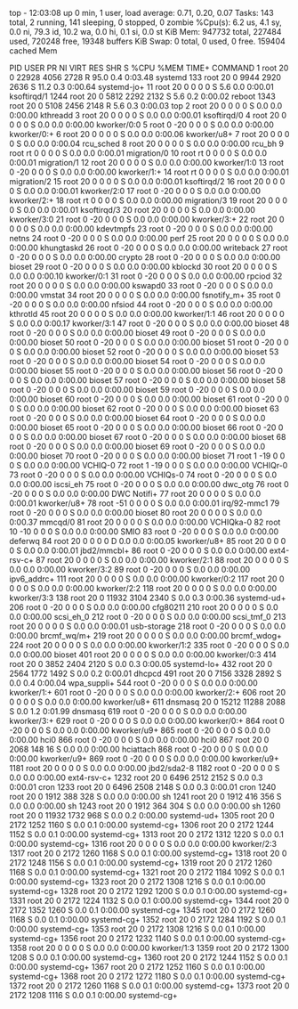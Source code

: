 top - 12:03:08 up 0 min,  1 user,  load average: 0.71, 0.20, 0.07
Tasks: 143 total,   2 running, 141 sleeping,   0 stopped,   0 zombie
%Cpu(s):  6.2 us,  4.1 sy,  0.0 ni, 79.3 id, 10.2 wa,  0.0 hi,  0.1 si,  0.0 st
KiB Mem:    947732 total,   227484 used,   720248 free,    19348 buffers
KiB Swap:        0 total,        0 used,        0 free.   159404 cached Mem

  PID USER      PR  NI    VIRT    RES    SHR S  %CPU %MEM     TIME+ COMMAND
    1 root      20   0   22928   4056   2728 R  95.0  0.4   0:03.48 systemd
  133 root      20   0    9944   2920   2636 S  11.2  0.3   0:00.64 systemd-jo+
   11 root      20   0       0      0      0 S   5.6  0.0   0:00.01 ksoftirqd/1
 1244 root      20   0    5812   2292   2132 S   5.6  0.2   0:00.02 reboot
 1343 root      20   0    5108   2456   2148 R   5.6  0.3   0:00.03 top
    2 root      20   0       0      0      0 S   0.0  0.0   0:00.00 kthreadd
    3 root      20   0       0      0      0 S   0.0  0.0   0:00.01 ksoftirqd/0
    4 root      20   0       0      0      0 S   0.0  0.0   0:00.00 kworker/0:0
    5 root       0 -20       0      0      0 S   0.0  0.0   0:00.00 kworker/0:+
    6 root      20   0       0      0      0 S   0.0  0.0   0:00.06 kworker/u8+
    7 root      20   0       0      0      0 S   0.0  0.0   0:00.04 rcu_sched
    8 root      20   0       0      0      0 S   0.0  0.0   0:00.00 rcu_bh
    9 root      rt   0       0      0      0 S   0.0  0.0   0:00.01 migration/0
   10 root      rt   0       0      0      0 S   0.0  0.0   0:00.01 migration/1
   12 root      20   0       0      0      0 S   0.0  0.0   0:00.00 kworker/1:0
   13 root       0 -20       0      0      0 S   0.0  0.0   0:00.00 kworker/1:+
   14 root      rt   0       0      0      0 S   0.0  0.0   0:00.01 migration/2
   15 root      20   0       0      0      0 S   0.0  0.0   0:00.01 ksoftirqd/2
   16 root      20   0       0      0      0 S   0.0  0.0   0:00.01 kworker/2:0
   17 root       0 -20       0      0      0 S   0.0  0.0   0:00.00 kworker/2:+
   18 root      rt   0       0      0      0 S   0.0  0.0   0:00.00 migration/3
   19 root      20   0       0      0      0 S   0.0  0.0   0:00.01 ksoftirqd/3
   20 root      20   0       0      0      0 S   0.0  0.0   0:00.00 kworker/3:0
   21 root       0 -20       0      0      0 S   0.0  0.0   0:00.00 kworker/3:+
   22 root      20   0       0      0      0 S   0.0  0.0   0:00.00 kdevtmpfs
   23 root       0 -20       0      0      0 S   0.0  0.0   0:00.00 netns
   24 root       0 -20       0      0      0 S   0.0  0.0   0:00.00 perf
   25 root      20   0       0      0      0 S   0.0  0.0   0:00.00 khungtaskd
   26 root       0 -20       0      0      0 S   0.0  0.0   0:00.00 writeback
   27 root       0 -20       0      0      0 S   0.0  0.0   0:00.00 crypto
   28 root       0 -20       0      0      0 S   0.0  0.0   0:00.00 bioset
   29 root       0 -20       0      0      0 S   0.0  0.0   0:00.00 kblockd
   30 root      20   0       0      0      0 S   0.0  0.0   0:00.10 kworker/0:1
   31 root       0 -20       0      0      0 S   0.0  0.0   0:00.00 rpciod
   32 root      20   0       0      0      0 S   0.0  0.0   0:00.00 kswapd0
   33 root       0 -20       0      0      0 S   0.0  0.0   0:00.00 vmstat
   34 root      20   0       0      0      0 S   0.0  0.0   0:00.00 fsnotify_m+
   35 root       0 -20       0      0      0 S   0.0  0.0   0:00.00 nfsiod
   44 root       0 -20       0      0      0 S   0.0  0.0   0:00.00 kthrotld
   45 root      20   0       0      0      0 S   0.0  0.0   0:00.00 kworker/1:1
   46 root      20   0       0      0      0 S   0.0  0.0   0:00.17 kworker/3:1
   47 root       0 -20       0      0      0 S   0.0  0.0   0:00.00 bioset
   48 root       0 -20       0      0      0 S   0.0  0.0   0:00.00 bioset
   49 root       0 -20       0      0      0 S   0.0  0.0   0:00.00 bioset
   50 root       0 -20       0      0      0 S   0.0  0.0   0:00.00 bioset
   51 root       0 -20       0      0      0 S   0.0  0.0   0:00.00 bioset
   52 root       0 -20       0      0      0 S   0.0  0.0   0:00.00 bioset
   53 root       0 -20       0      0      0 S   0.0  0.0   0:00.00 bioset
   54 root       0 -20       0      0      0 S   0.0  0.0   0:00.00 bioset
   55 root       0 -20       0      0      0 S   0.0  0.0   0:00.00 bioset
   56 root       0 -20       0      0      0 S   0.0  0.0   0:00.00 bioset
   57 root       0 -20       0      0      0 S   0.0  0.0   0:00.00 bioset
   58 root       0 -20       0      0      0 S   0.0  0.0   0:00.00 bioset
   59 root       0 -20       0      0      0 S   0.0  0.0   0:00.00 bioset
   60 root       0 -20       0      0      0 S   0.0  0.0   0:00.00 bioset
   61 root       0 -20       0      0      0 S   0.0  0.0   0:00.00 bioset
   62 root       0 -20       0      0      0 S   0.0  0.0   0:00.00 bioset
   63 root       0 -20       0      0      0 S   0.0  0.0   0:00.00 bioset
   64 root       0 -20       0      0      0 S   0.0  0.0   0:00.00 bioset
   65 root       0 -20       0      0      0 S   0.0  0.0   0:00.00 bioset
   66 root       0 -20       0      0      0 S   0.0  0.0   0:00.00 bioset
   67 root       0 -20       0      0      0 S   0.0  0.0   0:00.00 bioset
   68 root       0 -20       0      0      0 S   0.0  0.0   0:00.00 bioset
   69 root       0 -20       0      0      0 S   0.0  0.0   0:00.00 bioset
   70 root       0 -20       0      0      0 S   0.0  0.0   0:00.00 bioset
   71 root       1 -19       0      0      0 S   0.0  0.0   0:00.00 VCHIQ-0
   72 root       1 -19       0      0      0 S   0.0  0.0   0:00.00 VCHIQr-0
   73 root       0 -20       0      0      0 S   0.0  0.0   0:00.00 VCHIQs-0
   74 root       0 -20       0      0      0 S   0.0  0.0   0:00.00 iscsi_eh
   75 root       0 -20       0      0      0 S   0.0  0.0   0:00.00 dwc_otg
   76 root       0 -20       0      0      0 S   0.0  0.0   0:00.00 DWC Notifi+
   77 root      20   0       0      0      0 S   0.0  0.0   0:00.01 kworker/u8+
   78 root     -51   0       0      0      0 S   0.0  0.0   0:00.01 irq/92-mmc1
   79 root       0 -20       0      0      0 S   0.0  0.0   0:00.00 bioset
   80 root      20   0       0      0      0 S   0.0  0.0   0:00.37 mmcqd/0
   81 root      20   0       0      0      0 S   0.0  0.0   0:00.00 VCHIQka-0
   82 root      10 -10       0      0      0 S   0.0  0.0   0:00.00 SMIO
   83 root       0 -20       0      0      0 S   0.0  0.0   0:00.00 deferwq
   84 root      20   0       0      0      0 D   0.0  0.0   0:00.05 kworker/u8+
   85 root      20   0       0      0      0 S   0.0  0.0   0:00.01 jbd2/mmcbl+
   86 root       0 -20       0      0      0 S   0.0  0.0   0:00.00 ext4-rsv-c+
   87 root      20   0       0      0      0 S   0.0  0.0   0:00.00 kworker/2:1
   88 root      20   0       0      0      0 S   0.0  0.0   0:00.00 kworker/3:2
   89 root       0 -20       0      0      0 S   0.0  0.0   0:00.00 ipv6_addrc+
  111 root      20   0       0      0      0 S   0.0  0.0   0:00.00 kworker/0:2
  117 root      20   0       0      0      0 S   0.0  0.0   0:00.00 kworker/2:2
  118 root      20   0       0      0      0 S   0.0  0.0   0:00.00 kworker/3:3
  138 root      20   0   11932   3104   2340 S   0.0  0.3   0:00.36 systemd-ud+
  206 root       0 -20       0      0      0 S   0.0  0.0   0:00.00 cfg80211
  210 root      20   0       0      0      0 S   0.0  0.0   0:00.00 scsi_eh_0
  212 root       0 -20       0      0      0 S   0.0  0.0   0:00.00 scsi_tmf_0
  213 root      20   0       0      0      0 S   0.0  0.0   0:00.01 usb-storage
  218 root       0 -20       0      0      0 S   0.0  0.0   0:00.00 brcmf_wq/m+
  219 root      20   0       0      0      0 S   0.0  0.0   0:00.00 brcmf_wdog+
  224 root      20   0       0      0      0 S   0.0  0.0   0:00.00 kworker/1:2
  335 root       0 -20       0      0      0 S   0.0  0.0   0:00.00 bioset
  401 root      20   0       0      0      0 S   0.0  0.0   0:00.00 kworker/0:3
  414 root      20   0    3852   2404   2120 S   0.0  0.3   0:00.05 systemd-lo+
  432 root      20   0    2564   1772   1492 S   0.0  0.2   0:00.01 dhcpcd
  491 root      20   0    7156   3328   2892 S   0.0  0.4   0:00.04 wpa_suppli+
  544 root       0 -20       0      0      0 S   0.0  0.0   0:00.00 kworker/1:+
  601 root       0 -20       0      0      0 S   0.0  0.0   0:00.00 kworker/2:+
  606 root      20   0       0      0      0 S   0.0  0.0   0:00.00 kworker/u8+
  611 dnsmasq   20   0   15212  11288   2088 S   0.0  1.2   0:01.99 dnsmasq
  619 root       0 -20       0      0      0 S   0.0  0.0   0:00.00 kworker/3:+
  629 root       0 -20       0      0      0 S   0.0  0.0   0:00.00 kworker/0:+
  864 root       0 -20       0      0      0 S   0.0  0.0   0:00.00 kworker/u9+
  865 root       0 -20       0      0      0 S   0.0  0.0   0:00.00 hci0
  866 root       0 -20       0      0      0 S   0.0  0.0   0:00.00 hci0
  867 root      20   0    2068    148     16 S   0.0  0.0   0:00.00 hciattach
  868 root       0 -20       0      0      0 S   0.0  0.0   0:00.00 kworker/u9+
  869 root       0 -20       0      0      0 S   0.0  0.0   0:00.00 kworker/u9+
 1181 root      20   0       0      0      0 S   0.0  0.0   0:00.00 jbd2/sda2-8
 1182 root       0 -20       0      0      0 S   0.0  0.0   0:00.00 ext4-rsv-c+
 1232 root      20   0    6496   2512   2152 S   0.0  0.3   0:00.01 cron
 1233 root      20   0    6496   2508   2148 S   0.0  0.3   0:00.01 cron
 1240 root      20   0    1912    388    328 S   0.0  0.0   0:00.00 sh
 1241 root      20   0    1912    416    356 S   0.0  0.0   0:00.00 sh
 1243 root      20   0    1912    364    304 S   0.0  0.0   0:00.00 sh
 1260 root      20   0   11932   1732    968 S   0.0  0.2   0:00.00 systemd-ud+
 1305 root      20   0    2172   1252   1160 S   0.0  0.1   0:00.00 systemd-cg+
 1306 root      20   0    2172   1244   1152 S   0.0  0.1   0:00.00 systemd-cg+
 1313 root      20   0    2172   1312   1220 S   0.0  0.1   0:00.00 systemd-cg+
 1316 root      20   0       0      0      0 S   0.0  0.0   0:00.00 kworker/2:3
 1317 root      20   0    2172   1260   1168 S   0.0  0.1   0:00.00 systemd-cg+
 1318 root      20   0    2172   1248   1156 S   0.0  0.1   0:00.00 systemd-cg+
 1319 root      20   0    2172   1260   1168 S   0.0  0.1   0:00.00 systemd-cg+
 1321 root      20   0    2172   1184   1092 S   0.0  0.1   0:00.00 systemd-cg+
 1323 root      20   0    2172   1308   1216 S   0.0  0.1   0:00.00 systemd-cg+
 1328 root      20   0    2172   1292   1200 S   0.0  0.1   0:00.00 systemd-cg+
 1331 root      20   0    2172   1224   1132 S   0.0  0.1   0:00.00 systemd-cg+
 1344 root      20   0    2172   1352   1260 S   0.0  0.1   0:00.00 systemd-cg+
 1345 root      20   0    2172   1260   1168 S   0.0  0.1   0:00.00 systemd-cg+
 1352 root      20   0    2172   1284   1192 S   0.0  0.1   0:00.00 systemd-cg+
 1353 root      20   0    2172   1308   1216 S   0.0  0.1   0:00.00 systemd-cg+
 1356 root      20   0    2172   1232   1140 S   0.0  0.1   0:00.00 systemd-cg+
 1358 root      20   0       0      0      0 S   0.0  0.0   0:00.00 kworker/1:3
 1359 root      20   0    2172   1300   1208 S   0.0  0.1   0:00.00 systemd-cg+
 1360 root      20   0    2172   1244   1152 S   0.0  0.1   0:00.00 systemd-cg+
 1367 root      20   0    2172   1252   1160 S   0.0  0.1   0:00.00 systemd-cg+
 1368 root      20   0    2172   1272   1180 S   0.0  0.1   0:00.00 systemd-cg+
 1372 root      20   0    2172   1260   1168 S   0.0  0.1   0:00.00 systemd-cg+
 1373 root      20   0    2172   1208   1116 S   0.0  0.1   0:00.00 systemd-cg+
